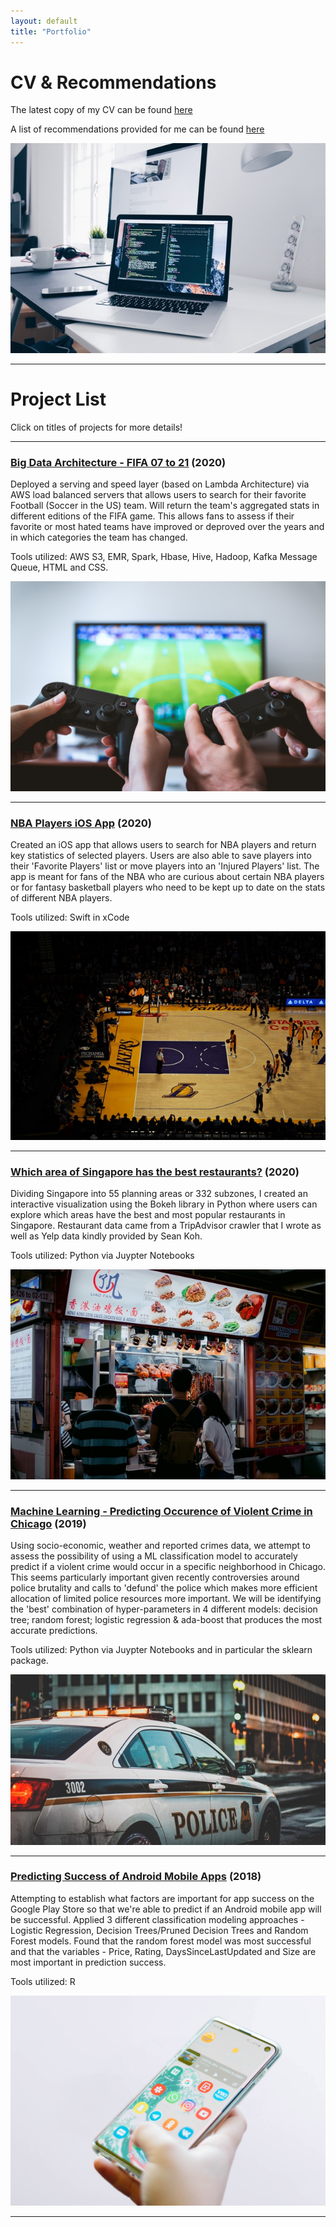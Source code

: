 ```yaml
---
layout: default
title: "Portfolio"
---
```


<link rel="shortcut icon" type="image/x-icon" href="favicon.ico">

# CV & Recommendations

The latest copy of my CV can be found [here](https://domteo95.github.io/cv/)

A list of recommendations provided for me can be found [here](https://domteo95.github.io/recommendations/)

<img src="/assets/img/work.jpg"><br>
<hr>

# Project List

Click on titles of projects for more details!

<hr>

### [Big Data Architecture - FIFA 07 to 21](https://domteo95.github.io/fifa-big-data/) (2020)

Deployed a serving and speed layer (based on Lambda Architecture) via AWS load balanced servers that allows users to search for their favorite Football (Soccer in the US) team. Will return the team's aggregated stats in different editions of the FIFA game. This allows fans to assess if their favorite or most hated teams have improved or deproved over the years and in which categories the team has changed. 

Tools utilized: AWS S3, EMR, Spark, Hbase, Hive, Hadoop, Kafka Message Queue, HTML and CSS.

<img src="/assets/img/fifa.jpg">

<hr>

### [NBA Players iOS App](https://domteo95.github.io/nba-ios-app/) (2020)

Created an iOS app that allows users to search for NBA players and return key statistics of selected players. Users are also able to save players into their 'Favorite Players' list or move players into an 'Injured Players' list. The app is meant for fans of the NBA who are curious about certain NBA players or for fantasy basketball players who need to be kept up to date on the stats of different NBA players.

Tools utilized: Swift in xCode

<img src="/assets/img/nba.jpg">

<hr>

### [Which area of Singapore has the best restaurants?](https://domteo95.github.io/singapore-best-restaurants/) (2020)

Dividing Singapore into 55 planning areas or 332 subzones, I created an interactive visualization using the Bokeh library in Python where users can explore which areas have the best and most popular restaurants in Singapore. Restaurant data came from a TripAdvisor crawler that I wrote as well as Yelp data kindly provided by Sean Koh. 

Tools utilized: Python via Juypter Notebooks

<img src="/assets/img/sg-restaurant.jpg"> 

<hr>

### [Machine Learning - Predicting Occurence of Violent Crime in Chicago](https://domteo95.github.io/ml-crime/) (2019)

Using socio-economic, weather and reported crimes data, we attempt to assess the possibility of using a ML classification model to accurately predict if a violent crime would occur in a specific neighborhood in Chicago. This seems particularly important given recently controversies around police brutality and calls to 'defund' the police which makes more efficient allocation of limited police resources more important. We will be identifying the 'best' combination of hyper-parameters in 4 different models: decision tree; random forest; logistic regression & ada-boost that produces the most accurate predictions. 

Tools utilized: Python via Juypter Notebooks and in particular the sklearn package.

<img src="/assets/img/crime.jpg"> 

<hr>

### [Predicting Success of Android Mobile Apps](https://domteo95.github.io/android-apps-success/) (2018)

Attempting to establish what factors are important for app success on the Google Play Store so that we're able to predict if an Android mobile app will be successful. Applied 3 different classification modeling approaches - Logistic Regression, Decision Trees/Pruned Decision Trees and Random Forest models. Found that the random forest model was most successful and that the variables - Price, Rating, DaysSinceLastUpdated and Size are most important in prediction success. 

Tools utilized: R

<img src="/assets/img/android-app.jpg"> 

<hr>







